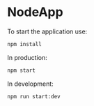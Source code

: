 # NodeApp

To start the application use:

```sh
npm install
```

In production:

```sh
npm start
```

In development:

```sh
npm run start:dev
```